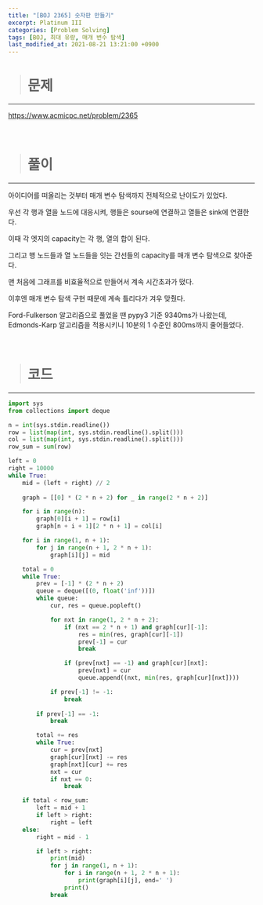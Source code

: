```yaml
---
title: "[BOJ 2365] 숫자판 만들기"
excerpt: Platinum III
categories: [Problem Solving]
tags: [BOJ, 최대 유량, 매개 변수 탐색]
last_modified_at: 2021-08-21 13:21:00 +0900
---
```


> # 문제
---

[<u>https://www.acmicpc.net/problem/2365</u>](https://www.acmicpc.net/problem/2365)

<br>

> # 풀이
---

아이디어를 떠올리는 것부터 매개 변수 탐색까지 전체적으로 난이도가 있었다.

우선 각 행과 열을 노드에 대응시켜, 행들은 sourse에 연결하고 열들은 sink에 연결한다.

이때 각 엣지의 capacity는 각 행, 열의 합이 된다.

그리고 행 노드들과 열 노드들을 잇는 간선들의 capacity를 매개 변수 탐색으로 찾아준다.

맨 처음에 그래프를 비효율적으로 만들어서 계속 시간초과가 떴다.

이후엔 매개 변수 탐색 구현 때문에 계속 틀리다가 겨우 맞췄다.

Ford-Fulkerson 알고리즘으로 풀었을 땐 pypy3 기준 9340ms가 나왔는데, Edmonds-Karp 알고리즘을 적용시키니 10분의 1 수준인 800ms까지 줄어들었다.

<br>

> # 코드
---

```python
import sys
from collections import deque

n = int(sys.stdin.readline())
row = list(map(int, sys.stdin.readline().split()))
col = list(map(int, sys.stdin.readline().split()))
row_sum = sum(row)

left = 0
right = 10000
while True:
    mid = (left + right) // 2
    
    graph = [[0] * (2 * n + 2) for _ in range(2 * n + 2)]

    for i in range(n):
        graph[0][i + 1] = row[i]
        graph[n + i + 1][2 * n + 1] = col[i]

    for i in range(1, n + 1):
        for j in range(n + 1, 2 * n + 1):
            graph[i][j] = mid

    total = 0
    while True:
        prev = [-1] * (2 * n + 2)
        queue = deque([(0, float('inf'))])
        while queue:
            cur, res = queue.popleft()

            for nxt in range(1, 2 * n + 2):
                if (nxt == 2 * n + 1) and graph[cur][-1]:
                    res = min(res, graph[cur][-1])
                    prev[-1] = cur
                    break

                if (prev[nxt] == -1) and graph[cur][nxt]:
                    prev[nxt] = cur
                    queue.append((nxt, min(res, graph[cur][nxt])))

            if prev[-1] != -1:
                break
        
        if prev[-1] == -1:
            break

        total += res
        while True:
            cur = prev[nxt]
            graph[cur][nxt] -= res
            graph[nxt][cur] += res
            nxt = cur
            if nxt == 0:
                break

    if total < row_sum:
        left = mid + 1
        if left > right:
            right = left
    else:
        right = mid - 1

        if left > right:
            print(mid)
            for j in range(1, n + 1):
                for i in range(n + 1, 2 * n + 1):
                    print(graph[i][j], end=' ')
                print()
            break
```